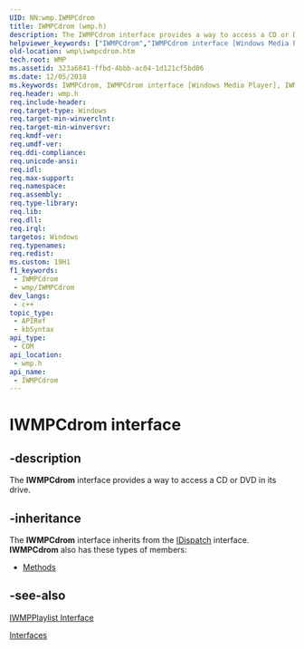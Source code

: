 ```yaml
---
UID: NN:wmp.IWMPCdrom
title: IWMPCdrom (wmp.h)
description: The IWMPCdrom interface provides a way to access a CD or DVD in its drive.
helpviewer_keywords: ["IWMPCdrom","IWMPCdrom interface [Windows Media Player]","IWMPCdrom interface [Windows Media Player]","described","IWMPCdromInterface","wmp.iwmpcdrom","wmp/IWMPCdrom"]
old-location: wmp\iwmpcdrom.htm
tech.root: WMP
ms.assetid: 323a6841-ffbd-4bbb-ac04-1d121cf5bd06
ms.date: 12/05/2018
ms.keywords: IWMPCdrom, IWMPCdrom interface [Windows Media Player], IWMPCdrom interface [Windows Media Player],described, IWMPCdromInterface, wmp.iwmpcdrom, wmp/IWMPCdrom
req.header: wmp.h
req.include-header: 
req.target-type: Windows
req.target-min-winverclnt: 
req.target-min-winversvr: 
req.kmdf-ver: 
req.umdf-ver: 
req.ddi-compliance: 
req.unicode-ansi: 
req.idl: 
req.max-support: 
req.namespace: 
req.assembly: 
req.type-library: 
req.lib: 
req.dll: 
req.irql: 
targetos: Windows
req.typenames: 
req.redist: 
ms.custom: 19H1
f1_keywords:
 - IWMPCdrom
 - wmp/IWMPCdrom
dev_langs:
 - c++
topic_type:
 - APIRef
 - kbSyntax
api_type:
 - COM
api_location:
 - wmp.h
api_name:
 - IWMPCdrom
---
```


# IWMPCdrom interface


## -description

The <b>IWMPCdrom</b> interface provides a way to access a CD or DVD in its drive.

## -inheritance

The <b xmlns:loc="http://microsoft.com/wdcml/l10n">IWMPCdrom</b> interface inherits from the <a href="/previous-versions/windows/desktop/api/oaidl/nn-oaidl-idispatch">IDispatch</a> interface. <b>IWMPCdrom</b> also has these types of members:
<ul>
<li><a href="https://docs.microsoft.com/">Methods</a></li>
</ul>

## -see-also

<a href="/windows/desktop/api/wmp/nn-wmp-iwmpplaylist">IWMPPlaylist Interface</a>



<a href="/windows/desktop/WMP/interfaces">Interfaces</a>
